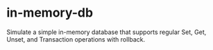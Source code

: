 # in-memory-db
Simulate a simple in-memory database that supports regular Set, Get, Unset, and Transaction operations with rollback.
